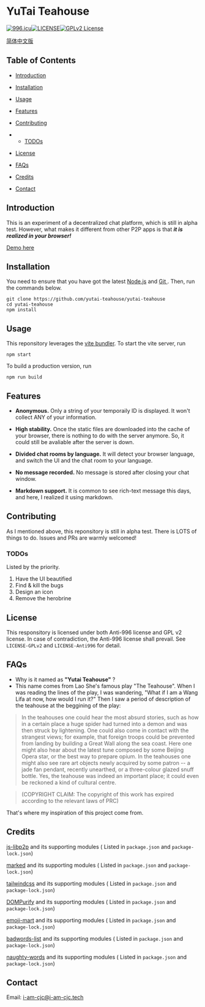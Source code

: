 # YuTai Teahouse
[![996.icu](https://img.shields.io/badge/link-996.icu-red.svg)](https://996.icu)[![LICENSE](https://img.shields.io/badge/license-Anti%20996-blue.svg)](https://github.com/996icu/996.ICU/blob/master/LICENSE)[![GPLv2 License](https://img.shields.io/badge/License-GPL%20v2-blue.svg)](https://www.gnu.org/licenses/gpl-2.0.html)

[简体中文版](README.zh-CN.md)

## Table of Contents

- [Introduction](#introduction)

- [Installation](#installation)

- [Usage](#usage)

- [Features](#features)

- [Contributing](#contributing)

- - [TODOs](#todos)

- [License](#license)

- [FAQs](#faqs)

- [Credits](#credits)

- [Contact](#contact)

## Introduction

This is an experiment of a decentralized chat platform, which is still in alpha test. However, what makes it different from other P2P apps is that ***it is realized in your browser!***

[Demo here](https://i-am-cjc.tech/)

## Installation

You need to ensure that you have got the latest [Node.js](https://nodejs.org/) and [Git ](https://git-scm.com/). Then, run the commands below.

```
git clone https://github.com/yutai-teahouse/yutai-teahouse
cd yutai-teahouse
npm install
```
## Usage

This reponsitory leverages the [vite bundler](https://vitejs.dev/). To start the vite server, run

```
npm start
```

To build a production version, run

```
npm run build
```

## Features

- **Anonymous.** Only a string of your temporaily ID is displayed. It won't collect ANY of your information.

- **High stability.** Once the static files are downloaded into the cache of your browser, there is nothing to do with the server anymore. So, it could still be avaliable after the server is down.

- **Divided chat rooms by language.** It will detect your browser language, and switch the UI and the chat room to your language.

- **No message recorded.** No message is stored after closing your chat window.

- **Markdown support.** It is common to see rich-text message this days, and here, I realized it using markdown.

## Contributing

As I mentioned above, this reponsitory is still in alpha test. There is LOTS of things to do. Issues and PRs are warmly welcomed!

### TODOs

Listed by the priority.

1) Have the UI beautified
2) Find & kill the bugs
3) Design an icon
4) Remove the herobrine

## License

This responsitory is licensed under both Anti-996 license and GPL v2 license. In case of contradiction, the Anti-996 license shall prevail.  See `LICENSE-GPLv2` and `LICENSE-Anti996` for detail. 

## FAQs

- Why is it named as **"Yutai Teahouse"** ?
- This name comes from Lao She's famous play "The Teahouse". When I was reading the lines of the play, I was wandering, "What if I am a Wang Lifa at now, how would I run it?" Then I saw a period of description of the teahouse at the beggining of the play: 

> In the teahouses one could hear the most absurd stories, such as how in a certain place a huge spider had turned into a demon and was then struck by lightening. One could also come in contact with the strangest views; for example, that foreign troops could be prevented from landing by building a Great Wall along the sea coast. Here one might also hear about the latest tune composed by some Beijing Opera star, or the best way to prepare opium. In the teahouses one might also see rare art objects newly acquired by some patron -- a jade fan pendant, recently unearthed, or a three-colour glazed snuff bottle. Yes, the teahouse was indeed an important place; it could even be reckoned a kind of cultural centre.

> (COPYRIGHT CLAIM: The copyright of this work has expired according to the relevant laws of PRC)

That's where my inspiration of this project come from.

## Credits

[js-libp2p](https://github.com/libp2p/js-libp2p/) and its supporting modules ( Listed in `package.json`  and `package-lock.json`)

[marked](https://github.com/markedjs/marked) and its supporting modules ( Listed in `package.json`  and `package-lock.json`)

[tailwindcss](https://github.com/tailwindlabs/tailwindcss) and its supporting modules ( Listed in `package.json` and `package-lock.json`)

[DOMPurify](https://github.com/cure53/DOMPurify) and its supporting modules ( Listed in `package.json` and `package-lock.json`)

[emoji-mart](https://github.com/missive/emoji-mart) and its supporting modules ( Listed in `package.json` and `package-lock.json`)

[badwords-list](https://github.com/web-mech/badwords-list) and its supporting modules ( Listed in `package.json` and `package-lock.json`)

[naughty-words](https://github.com/LDNOOBW/List-of-Dirty-Naughty-Obscene-and-Otherwise-Bad-Words) and its supporting modules ( Listed in `package.json` and `package-lock.json`)


## Contact

Email: i-am-cjc@i-am-cjc.tech